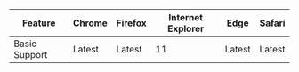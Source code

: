 | Feature       | Chrome | Firefox | Internet Explorer | Edge  | Safari |
|---------------|--------|---------|------------------|--------|--------|
| Basic Support | Latest | Latest  | 11               | Latest | Latest |
